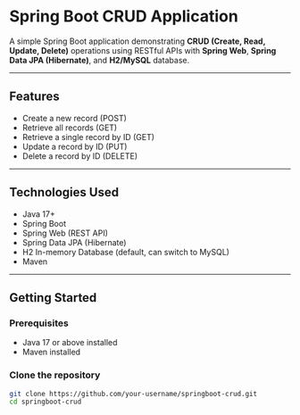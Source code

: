 # Spring Boot CRUD Application

A simple Spring Boot application demonstrating **CRUD (Create, Read, Update, Delete)** operations using RESTful APIs with **Spring Web**, **Spring Data JPA (Hibernate)**, and **H2/MySQL** database.

---

## Features

- Create a new record (POST)
- Retrieve all records (GET)
- Retrieve a single record by ID (GET)
- Update a record by ID (PUT)
- Delete a record by ID (DELETE)

---

## Technologies Used

- Java 17+
- Spring Boot
- Spring Web (REST API)
- Spring Data JPA (Hibernate)
- H2 In-memory Database (default, can switch to MySQL)
- Maven

---

## Getting Started

### Prerequisites

- Java 17 or above installed
- Maven installed

### Clone the repository

```bash
git clone https://github.com/your-username/springboot-crud.git
cd springboot-crud
